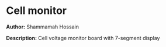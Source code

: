 # Cell monitor

__Author:__ Shammamah Hossain 

__Description:__ Cell voltage monitor board with 7-segment display 

